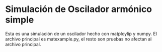 # Simulación de Oscilador armónico simple

Esta es una simulación de un oscilador hecho con matploylip y numpy. El archivo principal es matexample.py, el resto son pruebas no afectan al archivo principal.
